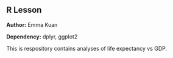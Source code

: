 ## R Lesson

**Author:** Emma Kuan

**Dependency:** dplyr, ggplot2

This is respository contains analyses of life expectancy vs GDP.
